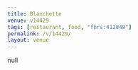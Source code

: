 ```yaml
---
title: Blanchette
venue: v14429
tags: [restaurant, food, "fhrs:412849"]
permalink: /v/14429/
layout: venue
---
```

null